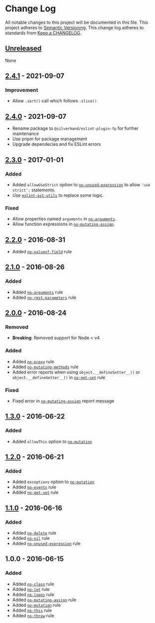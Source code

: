 # Change Log
All notable changes to this project will be documented in this file.
This project adheres to [Semantic Versioning](http://semver.org/).
This change log adheres to standards from [Keep a CHANGELOG](http://keepachangelog.com).

## [Unreleased]

None

## [2.4.1] - 2021-09-07
### Improvement
- Allow `.sort()` call which follows `.slice()`

## [2.4.0] - 2021-09-07
- Rename package to `@silverhand/eslint-plugin-fp` for further maintenance
- Use pnpm for package management
- Upgrade dependecies and fix ESLint errors

## [2.3.0] - 2017-01-01
### Added
- Added `allowUseStrict` option to [`no-unused-expression`] to allow `'use strict';` statements.
- Use [`eslint-ast-utils`] to replace some logic.

### Fixed
- Allow properties named `arguments` in [`no-arguments`].
- Allow function expressions in [`no-mutating-assign`].

## [2.2.0] - 2016-08-31
- Added [`no-valueof-field`] rule

## [2.1.0] - 2016-08-26
### Added
- Added [`no-arguments`] rule
- Added [`no-rest-parameters`] rule

## [2.0.0] - 2016-08-24
### Removed
- **Breaking**: Removed support for Node < v4

### Added
- Added [`no-proxy`] rule
- Added [`no-mutating-methods`] rule
- Added error reports when using `object.__defineSetter__()` or `object.__defineGetter__()` in [`no-get-set`] rule

### Fixed
- Fixed error in [`no-mutating-assign`] report message

## [1.3.0] - 2016-06-22
### Added
- Added `allowThis` option to [`no-mutation`]

## [1.2.0] - 2016-06-21
### Added
- Added `exceptions` option to [`no-mutation`]
- Added [`no-events`] rule
- Added [`no-get-set`] rule

## [1.1.0] - 2016-06-16
### Added
- Added [`no-delete`] rule
- Added [`no-nil`] rule
- Added [`no-unused-expression`] rule

## 1.0.0 - 2016-06-15
### Added
- Added [`no-class`] rule
- Added [`no-let`] rule
- Added [`no-loops`] rule
- Added [`no-mutating-assign`] rule
- Added [`no-mutation`] rule
- Added [`no-this`] rule
- Added [`no-throw`] rule

[Unreleased]: https://github.com/silverhand-io/eslint-plugin-fp/compare/v2.4.1...master
[2.4.1]: https://github.com/silverhand-io/eslint-plugin-fp/compare/v2.4.0...v2.4.1
[2.4.0]: https://github.com/silverhand-io/eslint-plugin-fp/compare/v2.3.0...v2.4.0
[2.3.0]: https://github.com/silverhand-io/eslint-plugin-fp/compare/v2.2.0...v2.3.0
[2.2.0]: https://github.com/silverhand-io/eslint-plugin-fp/compare/v2.1.0...v2.2.0
[2.1.0]: https://github.com/silverhand-io/eslint-plugin-fp/compare/v2.0.0...v2.1.0
[2.0.0]: https://github.com/silverhand-io/eslint-plugin-fp/compare/v1.3.0...v2.0.0
[1.3.0]: https://github.com/silverhand-io/eslint-plugin-fp/compare/v1.2.0...v1.3.0
[1.2.0]: https://github.com/silverhand-io/eslint-plugin-fp/compare/v1.1.0...v1.2.0
[1.1.0]: https://github.com/silverhand-io/eslint-plugin-fp/compare/v1.0.0...v1.1.0

[`eslint-ast-utils`]: https://github.com/jfmengels/eslint-ast-utils

[`no-arguments`]: ./docs/rules/no-arguments.md
[`no-class`]: ./docs/rules/no-class.md
[`no-delete`]: ./docs/rules/no-delete.md
[`no-events`]: ./docs/rules/no-events.md
[`no-get-set`]: ./docs/rules/no-get-set.md
[`no-let`]: ./docs/rules/no-let.md
[`no-loops`]: ./docs/rules/no-loops.md
[`no-mutating-assign`]: ./docs/rules/no-mutating-assign.md
[`no-mutating-methods`]: ./docs/rules/no-mutating-methods.md
[`no-mutation`]: ./docs/rules/no-mutation.md
[`no-nil`]: ./docs/rules/no-nil.md
[`no-proxy`]: ./docs/rules/no-proxy.md
[`no-rest-parameters`]: ./docs/rules/no-rest-parameters.md
[`no-this`]: ./docs/rules/no-this.md
[`no-throw`]: ./docs/rules/no-throw.md
[`no-unused-expression`]: ./docs/rules/no-unused-expression.md
[`no-valueof-field`]: ./docs/rules/no-valueof-field.md
